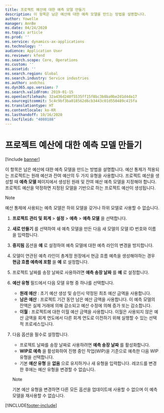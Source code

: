 ```yaml
---
title: 프로젝트 예산에 대한 예측 모델 만들기
description: 이 항목은 남은 예산에 대한 예측 모델을 만드는 방법을 설명합니다.
author: Yowelle
manager: AnnBe
ms.date: 04/24/2020
ms.topic: article
ms.prod: ''
ms.service: dynamics-ax-applications
ms.technology: ''
audience: Application User
ms.reviewer: kfend
ms.search.scope: Core, Operations
ms.custom: ''
ms.assetid: ''
ms.search.region: Global
ms.search.industry: Service industries
ms.author: andchoi
ms.dyn365.ops.version: 7
ms.search.validFrom: 2019-01-15
ms.openlocfilehash: 32a436d240f5535ff15f8bc3b8ba9be2d1d4da17
ms.sourcegitcommit: 5c4c9bf3ba018562d6cb3443c01d550489c415fa
ms.translationtype: HT
ms.contentlocale: ko-KR
ms.lasthandoff: 10/16/2020
ms.locfileid: "4080188"
---
```

# <a name="create-forecast-models-for-project-budgets"></a>프로젝트 예산에 대한 예측 모델 만들기 

[!include [banner](../includes/banner.md)]

이 항목은 남은 예산에 대한 예측 모델을 만드는 방법을 설명합니다. 예산 통제가 적용되는 프로젝트는 원래 예산과 잔여 예산의 두 가지 유형을 사용합니다. 프로젝트 예산을 생성할 때 **예측 모델** 페이지에서 생성된 원래 및 잔여 예산 예측 모델을 지정해야 합니다. 프로젝트 예산을 약정하면 지정된 모델을 기반으로 하는 프로젝트 예산이 생성됩니다.

> [!NOTE]
> 예산 통제에 사용되는 예측 모델은 하위 모델을 갖거나 하위 모델로 사용할 수 없습니다.

1. **프로젝트 관리 및 회계** > **설정** > **예측**  > **예측 모델** 을 선택합니다.
2. **새로 만들기** 를 선택하여 새 예측 모델을 만든 다음 새 모델의 모델 ID 번호와 이름을 입력합니다. 
3. **중지됨** 옵션을 **예** 로 설정하여 예측 모델에 대한 예측 라인의 변경을 방지합니다. 
4. 모델이 연관된 예측 라인이 총계정 원장에서 현금 흐름 예측을 생성해야하는 경우 **현금 흐름 예측에 포함** 을 **예** 로 설정합니다. 
5. 프로젝트 날짜를 송장 날짜로 사용하려면 **예측 송장 날짜** 를 **예** 로 설정합니다. 
6. **예산 유형** 필드에서 다음 모델 유형 중 하나를 선택합니다.

   - **원래 예산** : 초기 예산 생성 및 승인시 약정된 최초 예산 금액을 사용합니다.
   - **남은 예산** : 프로젝트 기간 동안 남은 예산 금액을 사용합니다. 이 예측 모델의 잔액은 실제 거래에 의해 감소되고 예산 수정에 의해 증가 또는 감소합니다.
   - **이월** : 프로젝트에 대한 이월 예산 금액을 사용합니다. 이월은 사용되지 않은 예산 금액을 회계 연도에서 다른 회계 연도로 이전하기 위해 실행할 수 있는 선택적 프로세스입니다.

7. 다음 옵션을 필수로 설정합니다.

   - 프로젝트 날짜를 송장 날짜로 사용하려면 **예측 송장 날짜** 를 활성화합니다.
   - **WIP로 예측** 을 활성화하여 진행 중인 작업(WIP)을 기준으로 예측한 다음 WIP 유형을 선택합니다. 
   - 기본 **예산 유형** 을 **없음** 으로 유지하거나 새 유형을 입력합니다. 레코드를 변경한 후에는 예산 유형을 변경할 수 없습니다.     
    > [!NOTE]
    > 기본 예산 유형을 변경하면 다른 모든 옵션을 업데이트에 사용할 수 없으며 이 예측 모델을 재사용할 수 없습니다. 
   


 



[!INCLUDE[footer-include](../includes/footer-banner.md)]